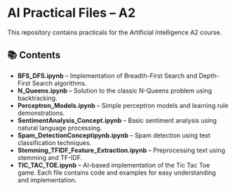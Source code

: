 # AI Practical Files – A2

This repository contains practicals for the Artificial Intelligence A2 course.

## 📚 Contents

- **BFS_DFS.ipynb** – Implementation of Breadth-First Search and Depth-First Search algorithms.
- **N_Queens.ipynb** – Solution to the classic N-Queens problem using backtracking.
- **Perceptron_Models.ipynb** – Simple perceptron models and learning rule demonstrations.
- **SentimentAnalysis_Concept.ipynb** – Basic sentiment analysis using natural language processing.
- **Spam_DetectionConceptipynb.ipynb** – Spam detection using text classification techniques.
- **Stemming_TFIDF_Feature_Extraction.ipynb** – Preprocessing text using stemming and TF-IDF.
- **TIC_TAC_TOE.ipynb** – AI-based implementation of the Tic Tac Toe game.
Each file contains code and examples for easy understanding and implementation.


